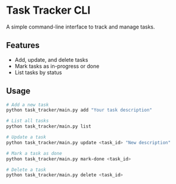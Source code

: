# Task Tracker CLI

A simple command-line interface to track and manage tasks.

## Features
- Add, update, and delete tasks
- Mark tasks as in-progress or done
- List tasks by status

## Usage
```bash
# Add a new task
python task_tracker/main.py add "Your task description"

# List all tasks
python task_tracker/main.py list

# Update a task
python task_tracker/main.py update <task_id> "New description"

# Mark a task as done
python task_tracker/main.py mark-done <task_id>

# Delete a task
python task_tracker/main.py delete <task_id>